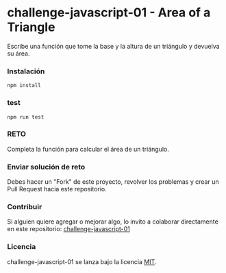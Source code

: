 # challenge-javascript-01 - Area of a Triangle

Escribe una función que tome la base y la altura de un triángulo y devuelva su área.

### Instalación
```
npm install
```

### test
```
npm run test
```

### RETO

Completa la función para calcular el área de un triángulo.

### Enviar solución de reto
Debes hacer un "Fork" de este proyecto, revolver los problemas y crear un Pull Request hacia este repositorio.

### Contribuir
Si alguien quiere agregar o mejorar algo, lo invito a colaborar directamente en este repositorio: [challenge-javascript-01](https://github.com/platzimaster/challenge-javascript-01/)

### Licencia
challenge-javascript-01 se lanza bajo la licencia [MIT](https://opensource.org/licenses/MIT).